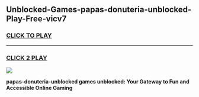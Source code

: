 
## Unblocked-Games-papas-donuteria-unblocked-Play-Free-vicv7
<h3>
<a href="https://premium76.site?title=papas-donuteria-unblocked&ref=20M">CLICK TO PLAY</a></h3>
<hr>

<h3>
<a href="https://premium76.site?title=papas-donuteria-unblocked&ref=20M">CLICK 2 PLAY</a>
  
</h3>

<a href="https://premium76.site?title=papas-donuteria-unblocked&ref=19M"><img src="https://clearcache.store/games.png"></a>


**papas-donuteria-unblocked games unblocked: Your Gateway to Fun and Accessible Online Gaming**
